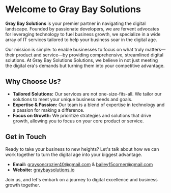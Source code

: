 # Welcome to Gray Bay Solutions

**Gray Bay Solutions** is your premier partner in navigating the digital landscape. Founded by passionate developers, we are fervent advocates for leveraging technology to fuel business growth, we specialize in a wide array of IT services tailored to help your business soar in the digital age. 

Our mission is simple: to enable businesses to focus on what truly matters—their product and service—by providing comprehensive, streamlined digital solutions. At Gray Bay Solutions Solutions, we believe in not just meeting the digital era's demands but turning them into your competitive advantage.

## Why Choose Us?
- **Tailored Solutions:** Our services are not one-size-fits-all. We tailor our solutions to meet your unique business needs and goals.
- **Expertise & Passion:** Our team is a blend of expertise in technology and a passion for making a difference.
- **Focus on Growth:** We prioritize strategies and solutions that drive growth, allowing you to focus on your core product or service.

## Get in Touch
Ready to take your business to new heights? Let's talk about how we can work together to turn the digital age into your biggest advantage.

- **Email:** graysoncrozier40@gmail.com & bailey15corner@gmail.com
- **Website:** [graybaysolutions.io](http://graybaysolutions.io)

Join us, and let's embark on a journey to digital excellence and business growth together.
